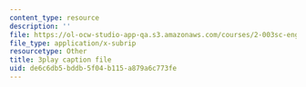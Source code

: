 ```yaml
---
content_type: resource
description: ''
file: https://ol-ocw-studio-app-qa.s3.amazonaws.com/courses/2-003sc-engineering-dynamics-fall-2011/de6c6db5bddb5f04b115a879a6c773fe_lFedznDnPZc.vtt
file_type: application/x-subrip
resourcetype: Other
title: 3play caption file
uid: de6c6db5-bddb-5f04-b115-a879a6c773fe
---
```

